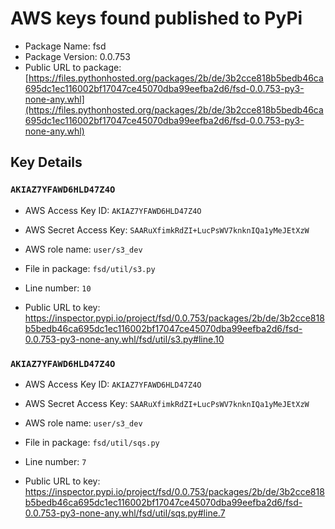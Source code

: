 # AWS keys found published to PyPi

* Package Name: fsd
* Package Version: 0.0.753
* Public URL to package: [https://files.pythonhosted.org/packages/2b/de/3b2cce818b5bedb46ca695dc1ec116002bf17047ce45070dba99eefba2d6/fsd-0.0.753-py3-none-any.whl](https://files.pythonhosted.org/packages/2b/de/3b2cce818b5bedb46ca695dc1ec116002bf17047ce45070dba99eefba2d6/fsd-0.0.753-py3-none-any.whl)

## Key Details

### `AKIAZ7YFAWD6HLD47Z4O`

* AWS Access Key ID: `AKIAZ7YFAWD6HLD47Z4O`
* AWS Secret Access Key: `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` 
* AWS role name: `user/s3_dev`
* File in package: `fsd/util/s3.py`
* Line number: `10`

* Public URL to key: https://inspector.pypi.io/project/fsd/0.0.753/packages/2b/de/3b2cce818b5bedb46ca695dc1ec116002bf17047ce45070dba99eefba2d6/fsd-0.0.753-py3-none-any.whl/fsd/util/s3.py#line.10



### `AKIAZ7YFAWD6HLD47Z4O`

* AWS Access Key ID: `AKIAZ7YFAWD6HLD47Z4O`
* AWS Secret Access Key: `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` 
* AWS role name: `user/s3_dev`
* File in package: `fsd/util/sqs.py`
* Line number: `7`

* Public URL to key: https://inspector.pypi.io/project/fsd/0.0.753/packages/2b/de/3b2cce818b5bedb46ca695dc1ec116002bf17047ce45070dba99eefba2d6/fsd-0.0.753-py3-none-any.whl/fsd/util/sqs.py#line.7


